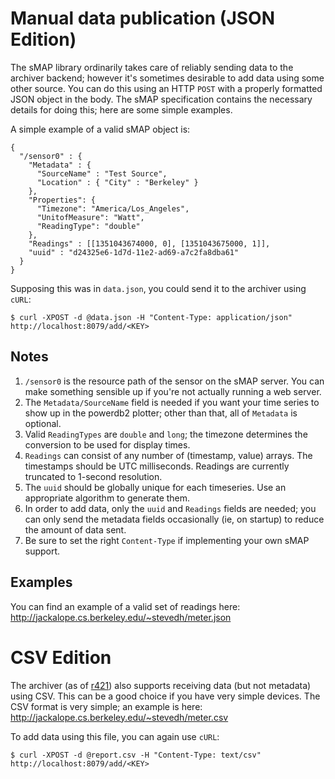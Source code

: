 # Manual data publication (JSON Edition) #

The sMAP library ordinarily takes care of reliably sending data to the archiver backend; however it's sometimes desirable to add data using some other source.  You can do this using an HTTP `POST` with a properly formatted JSON object in the body.  The sMAP specification contains the necessary details for doing this; here are some simple examples.

A simple example of a valid sMAP object is:
```
{
  "/sensor0" : {
    "Metadata" : {
      "SourceName" : "Test Source",
      "Location" : { "City" : "Berkeley" }
    },
    "Properties": {
      "Timezone": "America/Los_Angeles", 
      "UnitofMeasure": "Watt", 
      "ReadingType": "double"
    },
    "Readings" : [[1351043674000, 0], [1351043675000, 1]],
    "uuid" : "d24325e6-1d7d-11e2-ad69-a7c2fa8dba61"
  }      
}
```

Supposing this was in `data.json`, you could send it to the archiver using `cURL`:
```
$ curl -XPOST -d @data.json -H "Content-Type: application/json" http://localhost:8079/add/<KEY>
```

## Notes ##
  1. `/sensor0` is the resource path of the sensor on the sMAP server.  You can make something sensible up if you're not actually running a web server.
  1. The `Metadata/SourceName` field is needed if you want your time series to show up in the powerdb2 plotter; other than that, all of `Metadata` is optional.
  1. Valid `ReadingTypes` are `double` and `long`; the timezone determines the conversion to be used for display times.
  1. `Readings` can consist of any number of (timestamp, value) arrays.  The timestamps should be UTC milliseconds.  Readings are currently truncated to 1-second resolution.
  1. The `uuid` should be globally unique for each timeseries.  Use an appropriate algorithm to generate them.
  1. In order to add data, only the `uuid` and `Readings` fields are needed; you can only send the metadata fields occasionally (ie, on startup) to reduce the amount of data sent.
  1. Be sure to set the right `Content-Type` if implementing your own sMAP support.

## Examples ##
You can find an example of a valid set of readings here: http://jackalope.cs.berkeley.edu/~stevedh/meter.json

# CSV Edition #
The archiver (as of [r421](https://code.google.com/p/smap-data/source/detail?r=421)) also supports receiving data (but not metadata) using CSV.  This can be a good choice if you have very simple devices.  The CSV format is very simple; an example is here: http://jackalope.cs.berkeley.edu/~stevedh/meter.csv

To add data using this file, you can again use `cURL`:
```
$ curl -XPOST -d @report.csv -H "Content-Type: text/csv" http://localhost:8079/add/<KEY>
```